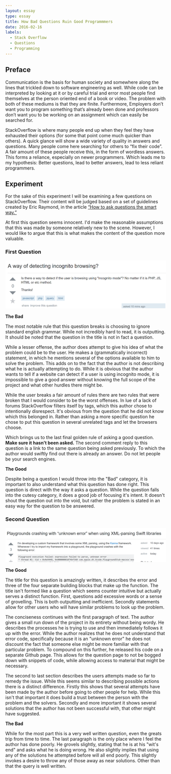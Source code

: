 ```yaml
---
layout: essay
type: essay
title: How Bad Questions Ruin Good Programmmers
date: 2016-02-16
labels:
  - Stack Overflow
  - Questions
  - Programming
---
```



## Preface

Communication is the basis for human society and somewhere along the lines that trickled down to software engineering as well. While code can be interpreted by looking at it or by careful trial and error most people find themselves at the person oriented end of a book or video. The problem with both of these mediums is that they are finite. Furthermore, Employers don’t want you to program something that’s already been done and professors don’t want you to be working on an assignment which can easily be searched for. 

StackOverflow is where many people end up when they feel they have exhausted their options (for some that point come much quicker than others). A quick glance will show a wide variety of quality in answers and questions. Many people come here searching for others to “fix their code”.  A fair amount of these people receive this, in the form of wordless answers. This forms a reliance, especially on newer programmers. Which leads me to my hypothesis: Better questions, lead to better answers, lead to less reliant programmers. 

## Experiment

For the sake of this experiment I will be examining a few questions on StackOverflow. Their content will be judged based on a set of guidelines created by Eric Raymond, in the article <a href="http://www.catb.org/esr/faqs/smart-questions.html#forum">“How to ask questions the smart way.” </a>

At first this question seems innocent. I'd make the reasonable assumptions that this was made by someone relatively new to the scene. However, I would like to argue that this is what makes the content of the question more valuable.

### First Question
<a href="http://stackoverflow.com/questions/41882147/a-way-of-detecting-incognito-browsing"><img class="ui center image" style="" src="../images/SOquestion1.png"></a>

**The Bad**

  The most notable rule that this question breaks is choosing to ignore standard english grammar. While not incredibly hard to read, it is outputting. It should be noted that the question in the title is not in fact a question.
  
  While a lesser offense, the author does attempt to give his idea of what the problem could be to the user. He makes a (grammatically incorrect) statement, in which he mentions several of the options available to him to solve the problem. This adds on to the fact that the author is not describing what he is actually attempting to do. While it is obvious that the author wants to tell if a website can detect if a user is using incognito mode, it is impossible to give a good answer without knowing the full scope of the project and what other hurdles there might be.
  
  While the user breaks a fair amount of rules there are two rules that were broken that I would consider to be the worst offenses. In lue of a lack of forums StackOverflow filters itself by tags, which this author chose to intentionally disrespect. It's obvious from the question that he did not know which this belonged in. Rather than asking a more specific question he chose to put this question in several unrelated tags and let the browsers choose. 
  
  Which brings us to the last final golden rule of asking a good question. **Make sure it hasn't been asked.** The second comment reply to this question is a link to the same question being asked previously. To which the author would swiftly find out there is already an answer. Do not let people be your search engines. 
  
**The Good**

  Despite being a question I would throw into the "Bad" category, it is important to also understand what this question has done right. This question is direct with the way it asks a question. While the question falls into the cutesy category, it does a good job of focusing it's intent. It doesn't shout the question out into the void, but rather the problem is stated in an easy way for the question to be answered.
  
### Second Question

<a href="http://stackoverflow.com/questions/41679487/playgrounds-crashing-with-unknown-error-when-using-xml-parsing-swift-libraries"><img class="ui center image" style="" src="../images/SOquestion2.png"></a>

 **The Good**
 
  The title for this question is amazingly written, it describes the error and three of the four separate building blocks that make up the function. The title isn't formed like a question which seems counter intuitive but actually serves a distinct function. First, questions add excessive words or a sense of grovelling. This is both outputting and inefficient. Secondly statements allow for other users who will have similar problems to look up the problem. 
  
   The conciseness continues with the first paragraph of text. The author gives a small run down of the project in its entirety without being wordy. He describes the processes he is trying to use and then immediately follows it up with the error. While the author realizes that he does not understand that error code, specifically because it is an "unknown error" he does not discount the fact that someone else might be more familiar with that particular problem. To compound on this further, he released his code on a separate Github page. This allows for the question page to not be bogged down with snippets of code, while allowing access to material that might be necessary. 
   
   The second to last section describes the users attempts made so far to remedy the issue. While this seems similar to describing possible actions there is a distinct difference. Firstly this shows that several attempts have been made by the author before going to other people for help. While this isn't that important it does build a trust between the person with the problem and the solvers. Secondly and more important it shows several solutions that the author has not been successful with, that other might have suggested.
   
 **The Bad**
 
 While for the most part this is a very well written question, even the greats trip from time to time. The last paragraph is the only place where I feel the author has done poorly. He grovels slightly, stating that he is at his "wit's end" and asks what he is doing wrong. He also slightly implies that using any of the solutions he attempted before will all end poorly. This slightly invokes a desire to throw any of those away as near solutions. Other than that the query is well written.
